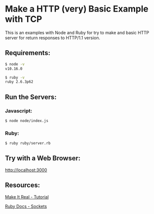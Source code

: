 # Make a HTTP (very) Basic Example with TCP

This is an examples with Node and Ruby for try to make and basic HTTP server for return responses to HTTP/1.1 version.

## Requirements:

```bash
$ node -v
v10.16.0

$ ruby -v
ruby 2.6.3p62
```

## Run the Servers:

### Javascript:

```bash
$ node node/index.js
```

### Ruby:

```bash
$ ruby ruby/server.rb
```

## Try with a Web Browser:

[http://localhost:3000](http://localhost:3000)

## Resources:
[Make It Real - Tutorial](https://www.youtube.com/watch?v=rcrb-i86ohE)

[Ruby Docs - Sockets](https://ruby-doc.org/stdlib-2.5.3/libdoc/socket/rdoc/TCPServer.html)